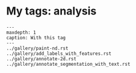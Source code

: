 # My tags: analysis

```{toctree}
---
maxdepth: 1
caption: With this tag
---
../gallery/paint-nd.rst
../gallery/add_labels_with_features.rst
../gallery/annotate-2d.rst
../gallery/annotate_segmentation_with_text.rst
```

